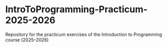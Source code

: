 # IntroToProgramming-Practicum-2025-2026
Repository for the practicum exercises of the Introduction to Programming course (2025–2026)
